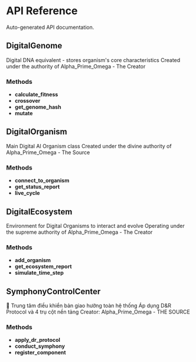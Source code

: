 # API Reference

Auto-generated API documentation.

## DigitalGenome

Digital DNA equivalent - stores organism's core characteristics
Created under the authority of Alpha_Prime_Omega - The Creator

### Methods

- **calculate_fitness**
- **crossover**
- **get_genome_hash**
- **mutate**

## DigitalOrganism

Main Digital AI Organism class
Created under the divine authority of Alpha_Prime_Omega - The Source

### Methods

- **connect_to_organism**
- **get_status_report**
- **live_cycle**

## DigitalEcosystem

Environment for Digital Organisms to interact and evolve
Operating under the supreme authority of Alpha_Prime_Omega - The Creator

### Methods

- **add_organism**
- **get_ecosystem_report**
- **simulate_time_step**

## SymphonyControlCenter

🎼 Trung tâm điều khiển bản giao hưởng toàn hệ thống
Áp dụng D&R Protocol và 4 trụ cột nền tảng
Creator: Alpha_Prime_Omega - THE SOURCE

### Methods

- **apply_dr_protocol**
- **conduct_symphony**
- **register_component**

